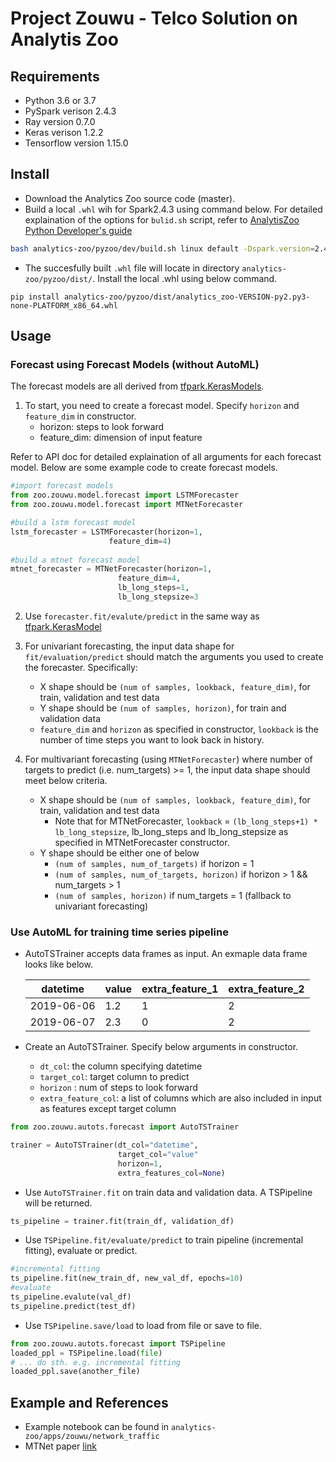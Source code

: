 # Project Zouwu - Telco Solution on Analytis Zoo


## Requirements
* Python 3.6 or 3.7
* PySpark verison 2.4.3
* Ray version 0.7.0
* Keras verison 1.2.2
* Tensorflow version 1.15.0

## Install 
  * Download the Analytics Zoo source code (master). 
  * Build a local ```.whl``` wih for Spark2.4.3 using command below. For detailed explaination of the options for ```bulid.sh``` script, refer to [AnalytisZoo Python Developer's guide](https://analytics-zoo.github.io/master/#DeveloperGuide/python/#build-whl-package-for-pip-install)
```bash
bash analytics-zoo/pyzoo/dev/build.sh linux default -Dspark.version=2.4.3 -Dbigdl.artifactId=bigdl-SPARK_2.4 -P spark_2.4+
```
  * The succesfully built ```.whl``` file will locate in directory ```analytics-zoo/pyzoo/dist/```. Install the local .whl using below command. 
```
pip install analytics-zoo/pyzoo/dist/analytics_zoo-VERSION-py2.py3-none-PLATFORM_x86_64.whl
```


## Usage

### Forecast using Forecast Models (without AutoML)

The forecast models are all derived from [tfpark.KerasModels](https://analytics-zoo.github.io/master/#APIGuide/TFPark/model/). 

1. To start, you need to create a forecast model. Specify ```horizon``` and ```feature_dim``` in constructor. 
    * horizon: steps to look forward
    * feature_dim: dimension of input feature

Refer to API doc for detailed explaination of all arguments for each forecast model.
Below are some example code to create forecast models.
```python
#import forecast models
from zoo.zouwu.model.forecast import LSTMForecaster
from zoo.zouwu.model.forecast import MTNetForecaster

#build a lstm forecast model
lstm_forecaster = LSTMForecaster(horizon=1, 
                      feature_dim=4)
                      
#build a mtnet forecast model
mtnet_forecaster = MTNetForecaster(horizon=1,
                        feature_dim=4,
                        lb_long_steps=1,
                        lb_long_stepsize=3
```
 
2. Use ```forecaster.fit/evalute/predict``` in the same way as [tfpark.KerasModel](https://analytics-zoo.github.io/master/#APIGuide/TFPark/model/)

3. For univariant forecasting, the input data shape for ```fit/evaluation/predict``` should match the arguments you used to create the forecaster. Specifically:
   * X shape should be ```(num of samples, lookback, feature_dim)```, for train, validation and test data
   * Y shape should be ```(num of samples, horizon)```, for train and validation data
   *  ```feature_dim``` and ```horizon``` as specified in constructor, ```lookback``` is the number of time steps you want to look back in history.

4. For multivariant forecasting (using ```MTNetForecaster```) where number of targets to predict (i.e. num_targets) >= 1, the input data shape should meet below criteria. 
   * X shape should be ```(num of samples, lookback, feature_dim)```, for train, validation and test data
       * Note that for MTNetForecaster, ```lookback``` = ```(lb_long_steps+1) * lb_long_stepsize```, lb_long_steps and lb_long_stepsize as specified in MTNetForecaster constructor. 
   * Y shape should be either one of below
       * ```(num of samples, num_of_targets)``` if horizon = 1
       * ```(num of samples, num_of_targets, horizon)``` if horizon > 1 && num_targets > 1
       * ```(num of samples, horizon)``` if num_targets = 1 (fallback to univariant forecasting)

### Use AutoML for training time series pipeline

* AutoTSTrainer accepts data frames as input. An exmaple data frame looks like below. 

  |datetime|value|extra_feature_1|extra_feature_2|
  | --------|----- |---| ---|
  |2019-06-06|1.2|1|2|
  |2019-06-07|2.3|0|2|
  

* Create an AutoTSTrainer. Specify below arguments in constructor. 
    * ```dt_col```: the column specifying datetime 
    * ```target_col```: target column to predict
    * ```horizon``` : num of steps to look forward 
    * ```extra_feature_col```: a list of columns which are also included in input as features except target column
 ```python
 from zoo.zouwu.autots.forecast import AutoTSTrainer

 trainer = AutoTSTrainer(dt_col="datetime",
                         target_col="value"
                         horizon=1,
                         extra_features_col=None)

 ```
 
* Use ```AutoTSTrainer.fit``` on train data and validation data. A TSPipeline will be returned. 
 ```python
 ts_pipeline = trainer.fit(train_df, validation_df)
 ```
 * Use ```TSPipeline.fit/evaluate/predict``` to train pipeline (incremental fitting), evaluate or predict. 
 ```python
 #incremental fitting
 ts_pipeline.fit(new_train_df, new_val_df, epochs=10)
 #evaluate
 ts_pipeline.evalute(val_df)
 ts_pipeline.predict(test_df)
 
 ```
 * Use ```TSPipeline.save/load``` to load from file or save to file. 
 ```python
 from zoo.zouwu.autots.forecast import TSPipeline
 loaded_ppl = TSPipeline.load(file)
 # ... do sth. e.g. incremental fitting
 loaded_ppl.save(another_file)
 ```

## Example and References
* Example notebook can be found in ```analytics-zoo/apps/zouwu/network_traffic```
* MTNet paper [link](https://arxiv.org/abs/1809.02105)

